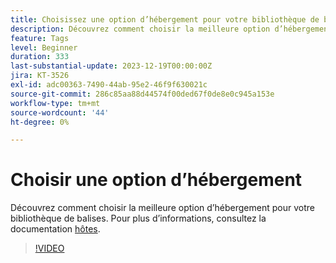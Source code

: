 ```yaml
---
title: Choisissez une option d’hébergement pour votre bibliothèque de balises
description: Découvrez comment choisir la meilleure option d’hébergement pour votre bibliothèque de balises.
feature: Tags
level: Beginner
duration: 333
last-substantial-update: 2023-12-19T00:00:00Z
jira: KT-3526
exl-id: adc00363-7490-44ab-95e2-46f9f630021c
source-git-commit: 286c85aa88d44574f00ded67f0de8e0c945a153e
workflow-type: tm+mt
source-wordcount: '44'
ht-degree: 0%

---
```


# Choisir une option d’hébergement

Découvrez comment choisir la meilleure option d’hébergement pour votre bibliothèque de balises. Pour plus d’informations, consultez la documentation [hôtes](https://experienceleague.adobe.com/docs/experience-platform/tags/publish/hosts/hosts-overview.html).

>[!VIDEO](https://video.tv.adobe.com/v/28728/?learn=on&enablevpops)
